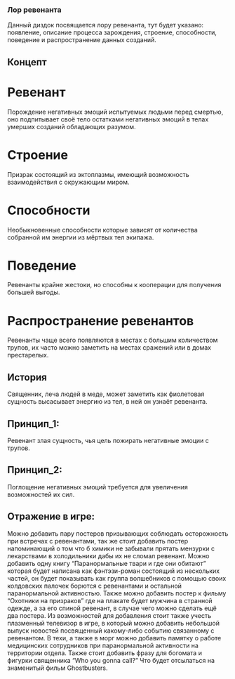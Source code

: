 ### Лор ревенанта

Данный диздок посвящается лору ревенанта, тут будет указано: появление, описание процесса зарождения, строение, способности, поведение и распространение данных созданий.

## Концепт
# Ревенант 
Порождение негативных эмоций испытуемых людьми перед смертью, оно подпитывает своё тело остатками негативных эмоций в телах умерших созданий обладающих разумом.
# Строение
Призрак состоящий из эктоплазмы, имеющий возможность взаимодействия с окружающим миром.
# Способности 
Необыкновенные способности которые зависят от количества собранной им энергии из мёртвых тел экипажа.
# Поведение 
Ревенанты крайне жестоки, но способны к кооперации для получения большей выгоды.
# Распространение ревенантов 
Ревенанты чаще всего появляются в местах с большим количеством трупов, их часто можно заметить на местах сражений или в домах престарелых.

## История
Священник, леча людей в меде, может заметить как фиолетовая сущность высасывает энергию из тел, в ней он узнаёт ревенанта.

## Принцип_1: 
Ревенант злая сущность, чья цель пожирать негативные эмоции с трупов. 

## Принцип_2:
Поглощение негативных эмоций требуется для увеличения возможностей их сил.

## Отражение в игре:
Можно добавить пару постеров призывающих соблюдать осторожность при встречах с ревенантами, так же стоит добавить постер напоминающий о том что б химики не забывали прятать мензурки с лекарствами в холодильники дабы их не сломал ревенант. Можно добавить одну книгу “Паранормальные твари и где они обитают” которая будет написана как фэнтэзи-роман состоящий из нескольких частей, он будет показывать как группа волшебников с помощью своих колдовских палочек борются с ревенантами и остальной паранормальной активностью.
Также можно добавить постер к фильму “Охотники на призраков” где на плакате будет мужчина в странной одежде, а за его спиной ревенант, в случае чего можно сделать ещё два постера.
Из возможностей для добавления стоит также учесть плазменный телевизор в игре, в который можно добавить небольшой выпуск новостей посвященный какому-либо событию связанному с ревенантом.
В техи, а также в морг можно добавить памятку о работе медицинских сотрудников при паранормальной активности на территории отдела. 
Также стоит добавить фразу для богомата и фигурки священника “Who you gonna call?” Что будет отсылаться на знаменитый фильм Ghostbusters.
